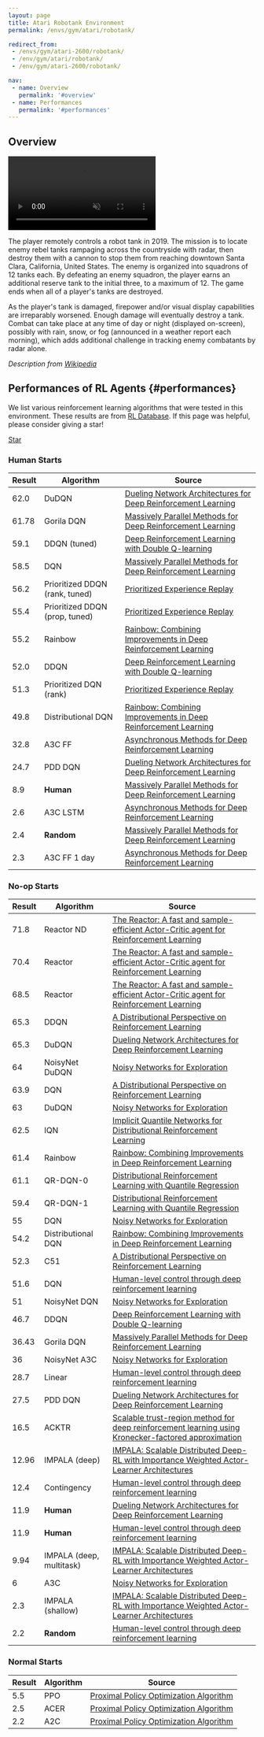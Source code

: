 ```yaml
---
layout: page
title: Atari Robotank Environment
permalink: /envs/gym/atari/robotank/

redirect_from:
 - /envs/gym/atari-2600/robotank/
 - /env/gym/atari/robotank/
 - /env/gym/atari-2600/robotank/

nav:
 - name: Overview
   permalink: '#overview'
 - name: Performances
   permalink: '#performances'
---
```



## Overview

<video autoplay muted loop controls>
  <source src="{{ 'assets/_pages/envs/gym/atari/robotank.mp4' | absolute_url }}" type="video/mp4">
</video>

The player remotely controls a robot tank in 2019. The mission is to locate enemy rebel tanks rampaging across the countryside with radar, then destroy them with a cannon to stop them from reaching downtown Santa Clara, California, United States. The enemy is organized into squadrons of 12 tanks each. By defeating an enemy squadron, the player earns an additional reserve tank to the initial three, to a maximum of 12. The game ends when all of a player's tanks are destroyed.

As the player's tank is damaged, firepower and/or visual display capabilities are irreparably worsened. Enough damage will eventually destroy a tank. Combat can take place at any time of day or night (displayed on-screen), possibly with rain, snow, or fog (announced in a weather report each morning), which adds additional challenge in tracking enemy combatants by radar alone.

*Description from [Wikipedia](https://en.wikipedia.org/wiki/Robot_Tank)*


## Performances of RL Agents {#performances}

We list various reinforcement learning algorithms that were tested in this environment. These results are from [RL Database](https://github.com/seungjaeryanlee/rldb). If this page was helpful, please consider giving a star!

<!-- Place this tag where you want the button to render. -->
<a class="github-button" href="https://github.com/seungjaeryanlee/rldb" data-icon="octicon-star" data-size="large" data-show-count="true" aria-label="Star seungjaeryanlee/rldb on GitHub">Star</a>
<!-- Place this tag in your head or just before your close body tag. -->
<script async defer src="https://buttons.github.io/buttons.js"></script>

### Human Starts

| Result | Algorithm | Source |
|--------|-----------|--------|
| 62.0 | DuDQN | [Dueling Network Architectures for Deep Reinforcement Learning](https://arxiv.org/abs/1511.06581) |
| 61.78 | Gorila DQN | [Massively Parallel Methods for Deep Reinforcement Learning](https://arxiv.org/abs/1507.04296) |
| 59.1 | DDQN (tuned) | [Deep Reinforcement Learning with Double Q-learning](https://arxiv.org/abs/1509.06461) |
| 58.5 | DQN | [Massively Parallel Methods for Deep Reinforcement Learning](https://arxiv.org/abs/1507.04296) |
| 56.2 | Prioritized DDQN (rank, tuned) | [Prioritized Experience Replay](https://arxiv.org/abs/1511.05952) |
| 55.4 | Prioritized DDQN (prop, tuned) | [Prioritized Experience Replay](https://arxiv.org/abs/1511.05952) |
| 55.2 | Rainbow | [Rainbow: Combining Improvements in Deep Reinforcement Learning](https://arxiv.org/abs/1710.02298) |
| 52.0 | DDQN | [Deep Reinforcement Learning with Double Q-learning](https://arxiv.org/abs/1509.06461) |
| 51.3 | Prioritized DQN (rank) | [Prioritized Experience Replay](https://arxiv.org/abs/1511.05952) |
| 49.8 | Distributional DQN | [Rainbow: Combining Improvements in Deep Reinforcement Learning](https://arxiv.org/abs/1710.02298) |
| 32.8 | A3C FF | [Asynchronous Methods for Deep Reinforcement Learning](https://arxiv.org/abs/1602.01783) |
| 24.7 | PDD DQN | [Dueling Network Architectures for Deep Reinforcement Learning](https://arxiv.org/abs/1511.06581) |
| 8.9 | **Human** | [Massively Parallel Methods for Deep Reinforcement Learning](https://arxiv.org/abs/1507.04296) |
| 2.6 | A3C LSTM | [Asynchronous Methods for Deep Reinforcement Learning](https://arxiv.org/abs/1602.01783) |
| 2.4 | **Random** | [Massively Parallel Methods for Deep Reinforcement Learning](https://arxiv.org/abs/1507.04296) |
| 2.3 | A3C FF 1 day | [Asynchronous Methods for Deep Reinforcement Learning](https://arxiv.org/abs/1602.01783) |


### No-op Starts

| Result | Algorithm | Source |
|--------|-----------|--------|
| 71.8 | Reactor ND | [The Reactor: A fast and sample-efficient Actor-Critic agent for Reinforcement Learning](https://arxiv.org/abs/1704.04651) |
| 70.4 | Reactor | [The Reactor: A fast and sample-efficient Actor-Critic agent for Reinforcement Learning](https://arxiv.org/abs/1704.04651) |
| 68.5 | Reactor | [The Reactor: A fast and sample-efficient Actor-Critic agent for Reinforcement Learning](https://arxiv.org/abs/1704.04651) |
| 65.3 | DDQN | [A Distributional Perspective on Reinforcement Learning](https://arxiv.org/abs/1707.06887) |
| 65.3 | DuDQN | [Dueling Network Architectures for Deep Reinforcement Learning](https://arxiv.org/abs/1511.06581) |
| 64 | NoisyNet DuDQN | [Noisy Networks for Exploration](https://arxiv.org/abs/1706.10295) |
| 63.9 | DQN | [A Distributional Perspective on Reinforcement Learning](https://arxiv.org/abs/1707.06887) |
| 63 | DuDQN | [Noisy Networks for Exploration](https://arxiv.org/abs/1706.10295) |
| 62.5 | IQN | [Implicit Quantile Networks for Distributional Reinforcement Learning](https://arxiv.org/abs/1806.06923) |
| 61.4 | Rainbow | [Rainbow: Combining Improvements in Deep Reinforcement Learning](https://arxiv.org/abs/1710.02298) |
| 61.1 | QR-DQN-0 | [Distributional Reinforcement Learning with Quantile Regression](https://arxiv.org/abs/1710.10044) |
| 59.4 | QR-DQN-1 | [Distributional Reinforcement Learning with Quantile Regression](https://arxiv.org/abs/1710.10044) |
| 55 | DQN | [Noisy Networks for Exploration](https://arxiv.org/abs/1706.10295) |
| 54.2 | Distributional DQN | [Rainbow: Combining Improvements in Deep Reinforcement Learning](https://arxiv.org/abs/1710.02298) |
| 52.3 | C51 | [A Distributional Perspective on Reinforcement Learning](https://arxiv.org/abs/1707.06887) |
| 51.6 | DQN | [Human-level control through deep reinforcement learning](https://arxiv.org/abs/1707.06887) |
| 51 | NoisyNet DQN | [Noisy Networks for Exploration](https://arxiv.org/abs/1706.10295) |
| 46.7 | DDQN | [Deep Reinforcement Learning with Double Q-learning](https://arxiv.org/abs/1509.06461) |
| 36.43 | Gorila DQN | [Massively Parallel Methods for Deep Reinforcement Learning](https://arxiv.org/abs/1507.04296) |
| 36 | NoisyNet A3C | [Noisy Networks for Exploration](https://arxiv.org/abs/1706.10295) |
| 28.7 | Linear | [Human-level control through deep reinforcement learning](https://arxiv.org/abs/1706.10295) |
| 27.5 | PDD DQN | [Dueling Network Architectures for Deep Reinforcement Learning](https://arxiv.org/abs/1511.06581) |
| 16.5 | ACKTR | [Scalable trust-region method for deep reinforcement learning using Kronecker-factored approximation](https://arxiv.org/abs/1708.05144) |
| 12.96 | IMPALA (deep) | [IMPALA: Scalable Distributed Deep-RL with Importance Weighted Actor-Learner Architectures](https://arxiv.org/abs/1802.01561) |
| 12.4 | Contingency | [Human-level control through deep reinforcement learning](https://arxiv.org/abs/1802.01561) |
| 11.9 | **Human** | [Dueling Network Architectures for Deep Reinforcement Learning](https://arxiv.org/abs/1511.06581) |
| 11.9 | **Human** | [Human-level control through deep reinforcement learning](https://arxiv.org/abs/1511.06581) |
| 9.94 | IMPALA (deep, multitask) | [IMPALA: Scalable Distributed Deep-RL with Importance Weighted Actor-Learner Architectures](https://arxiv.org/abs/1802.01561) |
| 6 | A3C | [Noisy Networks for Exploration](https://arxiv.org/abs/1706.10295) |
| 2.3 | IMPALA (shallow) | [IMPALA: Scalable Distributed Deep-RL with Importance Weighted Actor-Learner Architectures](https://arxiv.org/abs/1802.01561) |
| 2.2 | **Random** | [Human-level control through deep reinforcement learning](https://arxiv.org/abs/1802.01561) |


### Normal Starts

| Result | Algorithm | Source |
|--------|-----------|--------|
| 5.5 | PPO | [Proximal Policy Optimization Algorithm](https://arxiv.org/abs/1707.06347) |
| 2.5 | ACER | [Proximal Policy Optimization Algorithm](https://arxiv.org/abs/1707.06347) |
| 2.2 | A2C | [Proximal Policy Optimization Algorithm](https://arxiv.org/abs/1707.06347) |

